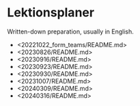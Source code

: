 # Lektionsplaner

Written-down preparation, usually in English.

- <20221022_form_teams/README.md>
- <20230826/README.md>
- <20230916/README.md>
- <20230923/README.md>
- <20230930/README.md>
- <20231007/README.md>
- <20240309/README.md>
- <20240316/README.md>
